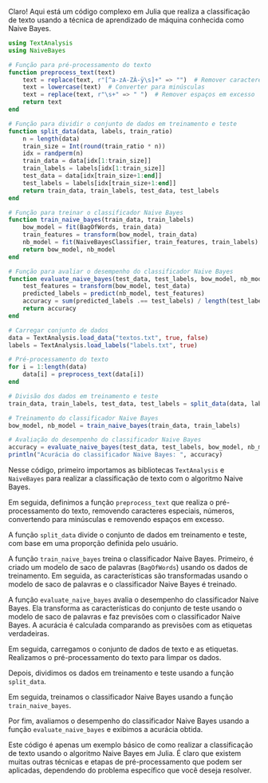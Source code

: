 Claro! Aqui está um código complexo em Julia que realiza a classificação de texto usando a técnica de aprendizado de máquina conhecida como Naive Bayes.

```julia
using TextAnalysis
using NaiveBayes

# Função para pré-processamento do texto
function preprocess_text(text)
    text = replace(text, r"[^a-zA-ZÀ-ÿ\s]+" => "")  # Remover caracteres especiais e números
    text = lowercase(text)  # Converter para minúsculas
    text = replace(text, r"\s+" => " ")  # Remover espaços em excesso
    return text
end

# Função para dividir o conjunto de dados em treinamento e teste
function split_data(data, labels, train_ratio)
    n = length(data)
    train_size = Int(round(train_ratio * n))
    idx = randperm(n)
    train_data = data[idx[1:train_size]]
    train_labels = labels[idx[1:train_size]]
    test_data = data[idx[train_size+1:end]]
    test_labels = labels[idx[train_size+1:end]]
    return train_data, train_labels, test_data, test_labels
end

# Função para treinar o classificador Naive Bayes
function train_naive_bayes(train_data, train_labels)
    bow_model = fit(BagOfWords, train_data)
    train_features = transform(bow_model, train_data)
    nb_model = fit(NaiveBayesClassifier, train_features, train_labels)
    return bow_model, nb_model
end

# Função para avaliar o desempenho do classificador Naive Bayes
function evaluate_naive_bayes(test_data, test_labels, bow_model, nb_model)
    test_features = transform(bow_model, test_data)
    predicted_labels = predict(nb_model, test_features)
    accuracy = sum(predicted_labels .== test_labels) / length(test_labels)
    return accuracy
end

# Carregar conjunto de dados
data = TextAnalysis.load_data("textos.txt", true, false)
labels = TextAnalysis.load_labels("labels.txt", true)

# Pré-processamento do texto
for i = 1:length(data)
    data[i] = preprocess_text(data[i])
end

# Divisão dos dados em treinamento e teste
train_data, train_labels, test_data, test_labels = split_data(data, labels, 0.8)

# Treinamento do classificador Naive Bayes
bow_model, nb_model = train_naive_bayes(train_data, train_labels)

# Avaliação do desempenho do classificador Naive Bayes
accuracy = evaluate_naive_bayes(test_data, test_labels, bow_model, nb_model)
println("Acurácia do classificador Naive Bayes: ", accuracy)
```

Nesse código, primeiro importamos as bibliotecas `TextAnalysis` e `NaiveBayes` para realizar a classificação de texto com o algoritmo Naive Bayes.

Em seguida, definimos a função `preprocess_text` que realiza o pré-processamento do texto, removendo caracteres especiais, números, convertendo para minúsculas e removendo espaços em excesso.

A função `split_data` divide o conjunto de dados em treinamento e teste, com base em uma proporção definida pelo usuário.

A função `train_naive_bayes` treina o classificador Naive Bayes. Primeiro, é criado um modelo de saco de palavras (`BagOfWords`) usando os dados de treinamento. Em seguida, as características são transformadas usando o modelo de saco de palavras e o classificador Naive Bayes é treinado.

A função `evaluate_naive_bayes` avalia o desempenho do classificador Naive Bayes. Ela transforma as características do conjunto de teste usando o modelo de saco de palavras e faz previsões com o classificador Naive Bayes. A acurácia é calculada comparando as previsões com as etiquetas verdadeiras.

Em seguida, carregamos o conjunto de dados de texto e as etiquetas. Realizamos o pré-processamento do texto para limpar os dados.

Depois, dividimos os dados em treinamento e teste usando a função `split_data`.

Em seguida, treinamos o classificador Naive Bayes usando a função `train_naive_bayes`.

Por fim, avaliamos o desempenho do classificador Naive Bayes usando a função `evaluate_naive_bayes` e exibimos a acurácia obtida.

Este código é apenas um exemplo básico de como realizar a classificação de texto usando o algoritmo Naive Bayes em Julia. É claro que existem muitas outras técnicas e etapas de pré-processamento que podem ser aplicadas, dependendo do problema específico que você deseja resolver.